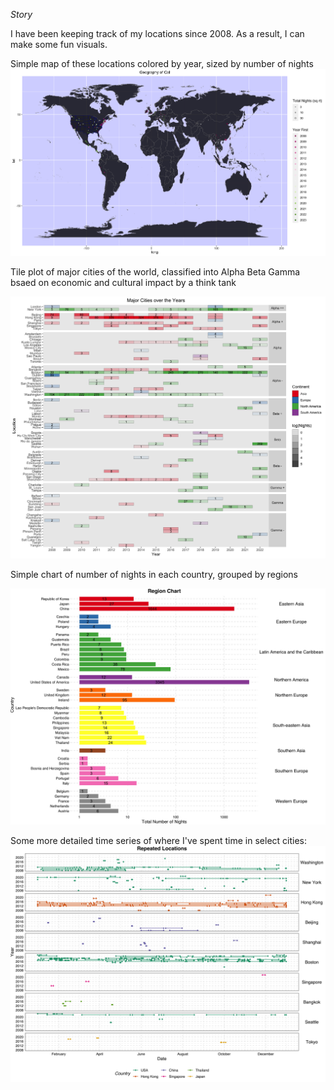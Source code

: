 *Story*

I have been keeping track of my locations since 2008. As a result, I can make some fun visuals.

Simple map of these locations colored by year, sized by number of nights
![Map](Plots/Geography_Cal6.jpeg)

Tile plot of major cities of the world, classified into Alpha Beta Gamma bsaed on economic and cultural impact by a think tank

![CityYears](Plots/CityYears2.jpeg)

Simple chart of number of nights in each country, grouped by regions

![Region Nights](Plots/Region_Chart.jpeg)

Some more detailed time series of where I've spent time in select cities:
![Repeats](Plots/Repeats2.jpeg)
